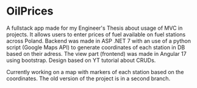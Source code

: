 # OilPrices

A fullstack app made for my Engineer's Thesis about usage of MVC in projects. 
It allows users to enter prices of fuel available on fuel stations across Poland. 
Backend was made in ASP .NET 7 with an use of a python script (Google Maps API) to generate coordinates of each station in DB based on their adress. 
The view part (frontend) was made in Angular 17 using bootstrap. 
Design based on YT tutorial about CRUDs.

Currently working on a map with markers of each station based on the coordinates.
The old version of the project is in a second branch.

